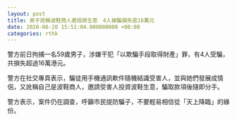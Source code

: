 ```yaml
---
layout: post
title: 男子訛稱波鞋商人邀投資生意　4人被騙損失逾16萬元
date: 2020-06-20 15:51:04.000000000 +08:00
categories: rthk
---
```


警方前日拘捕一名59歲男子，涉嫌干犯「以欺騙手段取得財產」罪，有4人受騙，共損失超過16萬港元。

警方在社交專頁表示，騙徒用手機通訊軟件隨機結識受害人，並與她們發展成情侶，又訛稱自己是波鞋商人，邀請受害人投資波鞋生意，騙取款項後隨即分手。

警方表示，案件仍在調查，呼籲市民提防騙子，不要輕易相信從「天上降臨」的緣份。
